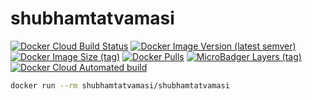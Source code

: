 # shubhamtatvamasi

[![Docker Cloud Build Status](https://img.shields.io/docker/cloud/build/shubhamtatvamasi/shubhamtatvamasi)](https://hub.docker.com/r/shubhamtatvamasi/shubhamtatvamasi)
[![Docker Image Version (latest semver)](https://img.shields.io/docker/v/shubhamtatvamasi/shubhamtatvamasi?sort=semver)](https://hub.docker.com/r/shubhamtatvamasi/shubhamtatvamasi)
[![Docker Image Size (tag)](https://img.shields.io/docker/image-size/shubhamtatvamasi/shubhamtatvamasi/latest)](https://hub.docker.com/r/shubhamtatvamasi/shubhamtatvamasi)
[![Docker Pulls](https://img.shields.io/docker/pulls/shubhamtatvamasi/shubhamtatvamasi)](https://hub.docker.com/r/shubhamtatvamasi/shubhamtatvamasi)
[![MicroBadger Layers (tag)](https://img.shields.io/microbadger/layers/shubhamtatvamasi/shubhamtatvamasi/latest)](https://hub.docker.com/r/shubhamtatvamasi/shubhamtatvamasi)
[![Docker Cloud Automated build](https://img.shields.io/docker/cloud/automated/shubhamtatvamasi/shubhamtatvamasi)](https://hub.docker.com/r/shubhamtatvamasi/shubhamtatvamasi)

```bash
docker run --rm shubhamtatvamasi/shubhamtatvamasi
```

